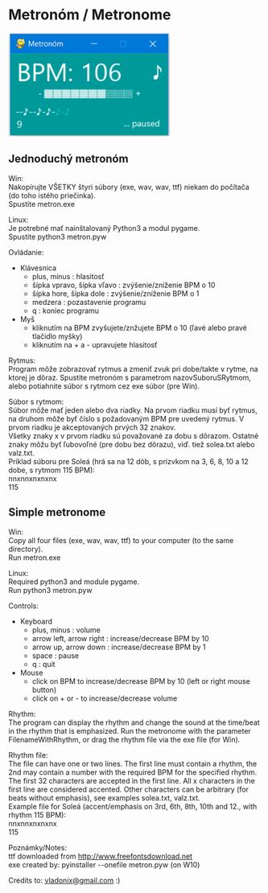 # Metronóm / Metronome

![Preview](preview.png)

## Jednoduchý metronóm

Win:   
Nakopírujte VŠETKY štyri súbory (exe, wav, wav, ttf) niekam do počítača (do toho istého priečinka).   
Spustite metron.exe   

Linux:   
Je potrebné mať nainštalovaný Python3 a modul pygame.   
Spustite python3 metron.pyw


Ovládanie:
 - Klávesnica
   - plus, mínus               : hlasitosť
   - šípka vpravo, šípka vľavo : zvýšenie/zníženie BPM o 10
   - šípka hore, šípka dole    : zvýšenie/zníženie BPM o 1
   - medzera                   : pozastavenie programu
   - q                         : koniec programu
  - Myš
    - kliknutím na BPM zvyšujete/znžujete BPM o 10 (ľavé alebo pravé tlačidlo myšky)
    - kliknutím na + a - upravujete hlasitosť

Rytmus:   
Program môže zobrazovať rytmus a zmeniť zvuk pri dobe/takte v rytme, na ktorej je dôraz. Spustite metronóm s parametrom nazovSuboruSRytmom, alebo potiahnite súbor s rytmom cez exe súbor (pre  Win).

Súbor s rytmom:   
Súbor môže mať jeden alebo dva riadky. Na prvom riadku musí byť rytmus, na druhom môže byť číslo s požadovaným BPM pre uvedený rytmus. V prvom riadku je akceptovaných prvých 32 znakov.   
Všetky znaky x v prvom riadku sú považované za dobu s dôrazom. Ostatné znaky môžu byť ľubovoľné (pre dobu bez dôrazu), viď. tiež solea.txt alebo valz.txt.   
Príklad súboru pre Soleá (hrá sa na 12 dôb, s prízvkom na 3, 6, 8, 10 a 12 dobe, s rytmom 115 BPM):      
nnxnnxnxnxnx   
115   

## Simple metronome

Win:   
Copy all four files (exe, wav, wav, ttf) to your computer (to the same directory).   
Run metron.exe    

Linux:    
Required python3 and module pygame.   
Run python3 metron.pyw

Controls:
 - Keyboard
   - plus, minus              : volume
   - arrow left, arrow right  : increase/decrease BPM by 10
   - arrow up, arrow down     : increase/decrease BPM by 1
   - space                    : pause
   - q                        : quit 
  - Mouse
    - click on BPM to increase/decrease BPM by 10 (left or right mouse button)
    - click on + or - to increase/decrease volume

Rhythm:   
The program can display the rhythm and change the sound at the time/beat in the rhythm that is emphasized. Run the metronome with the parameter FilenameWithRhythm, or drag the rhythm file via the exe file (for Win).

Rhythm file:   
The file can have one or two lines. The first line must contain a rhythm, the 2nd may contain a number with the required BPM for the specified rhythm. The first 32 characters are accepted in the first line.
All x characters in the first line are considered accented. Other characters can be arbitrary (for beats without emphasis), see examples solea.txt, valz.txt.   
Example file for Soleá (accent/emphasis on 3rd, 6th, 8th, 10th and 12., with rhythm 115 BPM):   
nnxnnxnxnxnx   
115    


Poznámky/Notes:   
ttf downloaded from http://www.freefontsdownload.net   
exe created by: pyinstaller --onefile metron.pyw (on W10)

Credits to: vladonix@gmail.com  :)
